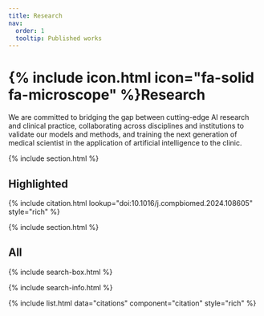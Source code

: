```yaml
---
title: Research
nav:
  order: 1
  tooltip: Published works
---
```


# {% include icon.html icon="fa-solid fa-microscope" %}Research

We are committed to bridging the gap between cutting-edge AI research and clinical practice, collaborating across disciplines and institutions to validate our models and methods, and training the next generation of medical scientist in the application of artificial intelligence to the clinic.

{% include section.html %}

## Highlighted

{% include citation.html lookup="doi:10.1016/j.compbiomed.2024.108605" style="rich" %}

{% include section.html %}

## All

{% include search-box.html %}

{% include search-info.html %}

{% include list.html data="citations" component="citation" style="rich" %}
